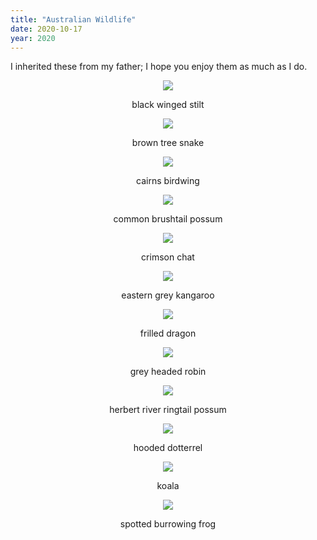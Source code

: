 ```yaml
---
title: "Australian Wildlife"
date: 2020-10-17
year: 2020
---
```


I inherited these from my father; I hope you enjoy them as much as I do.

<div align="center">

<img src="{{ '/files/australian-wildlife/black-winged-stilt.jpg' | relative_url }}" />
<p>black winged stilt</p>

<img src="{{ '/files/australian-wildlife/brown-tree-snake.jpg' | relative_url }}" />
<p>brown tree snake</p>

<img src="{{ '/files/australian-wildlife/cairns-birdwing.jpg' | relative_url }}" />
<p>cairns birdwing</p>

<img src="{{ '/files/australian-wildlife/common-brushtail-possum.jpg' | relative_url }}" />
<p>common brushtail possum</p>

<img src="{{ '/files/australian-wildlife/crimson-chat.jpg' | relative_url }}" />
<p>crimson chat</p>

<img src="{{ '/files/australian-wildlife/eastern-grey-kangaroo.jpg' | relative_url }}" />
<p>eastern grey kangaroo</p>

<img src="{{ '/files/australian-wildlife/frilled-dragon.jpg' | relative_url }}" />
<p>frilled dragon</p>

<img src="{{ '/files/australian-wildlife/grey-headed-robin.jpg' | relative_url }}" />
<p>grey headed robin</p>

<img src="{{ '/files/australian-wildlife/herbert-river-ringtail-possum.jpg' | relative_url }}" />
<p>herbert river ringtail possum</p>

<img src="{{ '/files/australian-wildlife/hooded-dotterrel.jpg' | relative_url }}" />
<p>hooded dotterrel</p>

<img src="{{ '/files/australian-wildlife/koala.jpg' | relative_url }}" />
<p>koala</p>

<img src="{{ '/files/australian-wildlife/spotted-burrowing-frog.jpg' | relative_url }}" />
<p>spotted burrowing frog</p>

</div>
